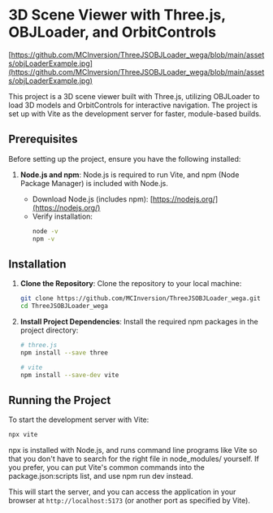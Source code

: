 # 3D Scene Viewer with Three.js, OBJLoader, and OrbitControls

[https://github.com/MCInversion/ThreeJSOBJLoader_wega/blob/main/assets/objLoaderExample.jpg](https://github.com/MCInversion/ThreeJSOBJLoader_wega/blob/main/assets/objLoaderExample.jpg)

This project is a 3D scene viewer built with Three.js, utilizing OBJLoader to load 3D models and OrbitControls for interactive navigation. The project is set up with Vite as the development server for faster, module-based builds.

## Prerequisites

Before setting up the project, ensure you have the following installed:

1. **Node.js and npm**: Node.js is required to run Vite, and npm (Node Package Manager) is included with Node.js.

   - Download Node.js (includes npm): [https://nodejs.org/](https://nodejs.org/)
   - Verify installation:
     ```bash
     node -v
     npm -v
     ```

## Installation

1. **Clone the Repository**:
   Clone the repository to your local machine:
   ```bash
   git clone https://github.com/MCInversion/ThreeJSOBJLoader_wega.git
   cd ThreeJSOBJLoader_wega
   ```

2. **Install Project Dependencies**:
   Install the required npm packages in the project directory:
   ```bash
   # three.js
   npm install --save three
   
   # vite
   npm install --save-dev vite
   ```

## Running the Project

To start the development server with Vite:

```bash
npx vite
```
npx is installed with Node.js, and runs command line programs like Vite so that you don't have to search for the right file in node_modules/ yourself. If you prefer, you can put Vite's common commands into the package.json:scripts list, and use npm run dev instead.

This will start the server, and you can access the application in your browser at `http://localhost:5173` (or another port as specified by Vite).
